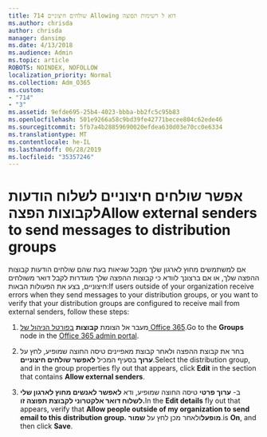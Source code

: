 ```yaml
---
title: 714 שולחים חיצוניים Allowing דוא ל רשימות תפוצה
ms.author: chrisda
author: chrisda
manager: dansimp
ms.date: 4/13/2018
ms.audience: Admin
ms.topic: article
ROBOTS: NOINDEX, NOFOLLOW
localization_priority: Normal
ms.collection: Adm_O365
ms.custom:
- "714"
- "3"
ms.assetid: 9efde695-25b4-4023-bbba-bb2fc5c95b83
ms.openlocfilehash: 501e9266a58c9bd39fe42771becee804c62ede46
ms.sourcegitcommit: 5fb7a4b28859690020efdea630d03e70cc0e6334
ms.translationtype: MT
ms.contentlocale: he-IL
ms.lasthandoff: 06/28/2019
ms.locfileid: "35357246"
---
```

# <a name="allow-external-senders-to-send-messages-to-distribution-groups"></a><span data-ttu-id="26c81-102">אפשר שולחים חיצוניים לשלוח הודעות לקבוצות הפצה</span><span class="sxs-lookup"><span data-stu-id="26c81-102">Allow external senders to send messages to distribution groups</span></span>

<span data-ttu-id="26c81-103">אם למשתמשים מחוץ לארגון שלך מקבל שגיאות בעת שהם שולחים הודעות קבוצות ההפצה שלך, או אם ברצונך לוודא כי קבוצות ההפצה שלך מוגדרות לקבל דואר משולחים חיצוניים, בצע את הפעולות הבאות:</span><span class="sxs-lookup"><span data-stu-id="26c81-103">If users outside of your organization receive errors when they send messages to your distribution groups, or you want to verify that your distribution groups are configured to receive mail from external senders, follow these steps:</span></span>

1. <span data-ttu-id="26c81-104">מעבר אל הצומת **קבוצות** [בפורטל הניהול של Office 365](https://portal.office.com/adminportal/home#/groups).</span><span class="sxs-lookup"><span data-stu-id="26c81-104">Go to the **Groups** node in the [Office 365 admin portal](https://portal.office.com/adminportal/home#/groups).</span></span>

2. <span data-ttu-id="26c81-105">בחר את קבוצת ההפצה ולאחר קבוצת מאפיינים טיסה החוצה שמופיע, לחץ על **ערוך** בסעיף המכיל **לאפשר שולחים חיצוניים**.</span><span class="sxs-lookup"><span data-stu-id="26c81-105">Select the distribution group, and in the group properties fly out that appears, click **Edit** in the section that contains **Allow external senders**.</span></span>

3. <span data-ttu-id="26c81-106">ב- **ערוך פרטי** טיסה החוצה שמופיע, ודא **לאפשר לאנשים מחוץ לארגון שלי לשלוח דואר אלקטרוני לקבוצת תפוצה זו.**</span><span class="sxs-lookup"><span data-stu-id="26c81-106">In the **Edit details** fly out that appears, verify that **Allow people outside of my organization to send email to this distribution group.**</span></span> <span data-ttu-id="26c81-107">**מופעל**ולאחר מכן לחץ על **שמור**.</span><span class="sxs-lookup"><span data-stu-id="26c81-107">is **On**, and then click **Save**.</span></span>
